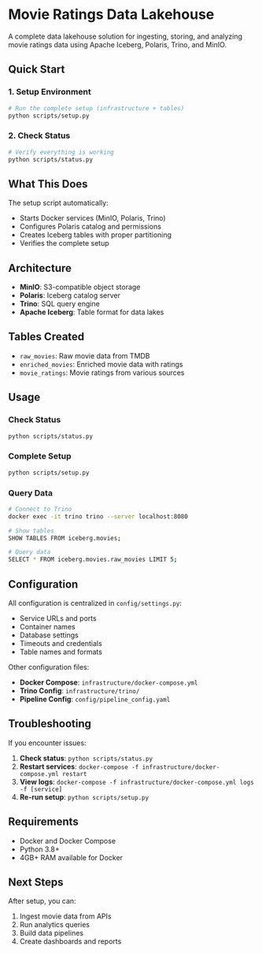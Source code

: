 # Movie Ratings Data Lakehouse

A complete data lakehouse solution for ingesting, storing, and analyzing movie ratings data using Apache Iceberg, Polaris, Trino, and MinIO.

## Quick Start

### 1. Setup Environment
```bash
# Run the complete setup (infrastructure + tables)
python scripts/setup.py
```

### 2. Check Status
```bash
# Verify everything is working
python scripts/status.py
```

## What This Does

The setup script automatically:
- Starts Docker services (MinIO, Polaris, Trino)
- Configures Polaris catalog and permissions
- Creates Iceberg tables with proper partitioning
- Verifies the complete setup

## Architecture

- **MinIO**: S3-compatible object storage
- **Polaris**: Iceberg catalog server
- **Trino**: SQL query engine
- **Apache Iceberg**: Table format for data lakes

## Tables Created

- `raw_movies`: Raw movie data from TMDB
- `enriched_movies`: Enriched movie data with ratings
- `movie_ratings`: Movie ratings from various sources

## Usage

### Check Status
```bash
python scripts/status.py
```

### Complete Setup
```bash
python scripts/setup.py
```

### Query Data
```bash
# Connect to Trino
docker exec -it trino trino --server localhost:8080

# Show tables
SHOW TABLES FROM iceberg.movies;

# Query data
SELECT * FROM iceberg.movies.raw_movies LIMIT 5;
```

## Configuration

All configuration is centralized in `config/settings.py`:
- Service URLs and ports
- Container names
- Database settings
- Timeouts and credentials
- Table names and formats

Other configuration files:
- **Docker Compose**: `infrastructure/docker-compose.yml`
- **Trino Config**: `infrastructure/trino/`
- **Pipeline Config**: `config/pipeline_config.yaml`

## Troubleshooting

If you encounter issues:

1. **Check status**: `python scripts/status.py`
2. **Restart services**: `docker-compose -f infrastructure/docker-compose.yml restart`
3. **View logs**: `docker-compose -f infrastructure/docker-compose.yml logs -f [service]`
4. **Re-run setup**: `python scripts/setup.py`

## Requirements

- Docker and Docker Compose
- Python 3.8+
- 4GB+ RAM available for Docker

## Next Steps

After setup, you can:
1. Ingest movie data from APIs
2. Run analytics queries
3. Build data pipelines
4. Create dashboards and reports
